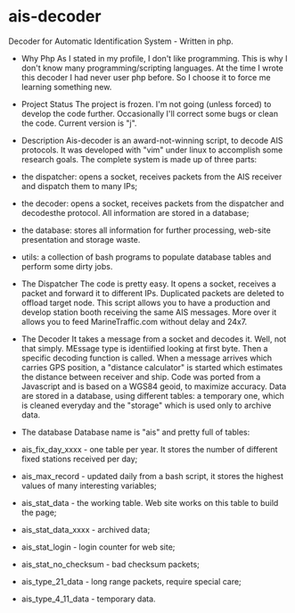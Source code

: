# ais-decoder
Decoder for Automatic Identification System - Written in php.

* Why Php
As I stated in my profile, I don't like programming. This is why I don't know many programming/scripting languages. At the time I wrote this decoder I had never user php before. So I choose it to force me learning something new. 

* Project Status
The project is frozen. I'm not going (unless forced) to develop the code further. Occasionally I'll correct some bugs or clean the code. Current version is "j".

* Description
Ais-decoder is an award-not-winning script, to decode AIS protocols. It was developed with "vim" under linux to accomplish some research goals. The complete system is made up of three parts:
* the dispatcher: opens a socket, receives packets from the AIS receiver and dispatch them to many IPs;
* the decoder: opens a socket, receives packets from the dispatcher and decodesthe protocol. All information are stored in a database;
* the database: stores all information for further processing, web-site presentation and storage waste.
* utils: a collection of bash programs to populate database tables and perform some dirty jobs.

* The Dispatcher
The code is pretty easy. It opens a socket, receives a packet and forward it to different IPs. Duplicated packets are deleted to offload target node. This script allows you to have a production and develop station booth receiving the same AIS messages. More over it allows you to feed MarineTraffic.com without delay and 24x7.

* The Decoder
It takes a message from a socket and decodes it. Well, not that simply. MEssage type is identiified looking at first byte. Then a specific decoding function is called. When a message arrives which carries GPS position, a "distance calculator" is started which estimates the distance between receiver and ship. Code was ported from a Javascript and is based on a WGS84 geoid, to maximize accuracy. Data are stored in a database, using different tables: a temporary one, which is cleaned everyday and the "storage" which is used only to archive data. 

* The database
Database name is "ais" and pretty full of tables:
* ais_fix_day_xxxx     - one table per year. It stores the number of different fixed stations received per day;
* ais_max_record       - updated daily from a bash script, it stores the highest values of many interesting variables;
* ais_stat_data        - the working table. Web site works on this table to build the page;
* ais_stat_data_xxxx   - archived data;
* ais_stat_login       - login counter for web site;
* ais_stat_no_checksum - bad checksum packets;
* ais_type_21_data     - long range packets, require special care;
* ais_type_4_11_data   - temporary data.

